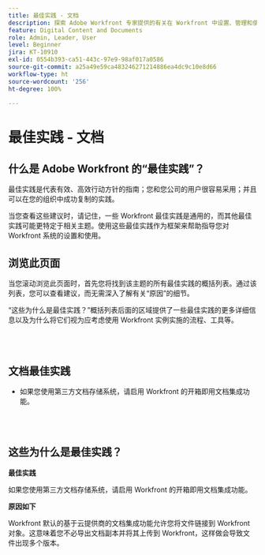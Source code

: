 ```yaml
---
title: 最佳实践 - 文档
description: 探索 Adobe Workfront 专家提供的有关在 Workfront 中设置、管理和使用文档的最佳实践建议。
feature: Digital Content and Documents
role: Admin, Leader, User
level: Beginner
jira: KT-10910
exl-id: 0554b393-ca51-443c-97e9-98af017a0586
source-git-commit: a25a49e59ca483246271214886ea4dc9c10e8d66
workflow-type: ht
source-wordcount: '256'
ht-degree: 100%

---
```


# 最佳实践 - 文档

## 什么是 Adobe Workfront 的“最佳实践”？

最佳实践是代表有效、高效行动方针的指南；您和您公司的用户很容易采用；并且可以在您的组织中成功复制的实践。

当您查看这些建议时，请记住，一些 Workfront 最佳实践是通用的，而其他最佳实践可能更特定于相关主题。使用这些最佳实践作为框架来帮助指导您对 Workfront 系统的设置和使用。

## 浏览此页面

当您滚动浏览此页面时，首先您将找到该主题的所有最佳实践的概括列表。通过该列表，您可以查看建议，而无需深入了解有关“原因”的细节。

“这些为什么是最佳实践？”概括列表后面的区域提供了一些最佳实践的更多详细信息以及为什么将它们视为应考虑使用 Workfront 实例实施的流程、工具等。

</br>
</br>

## 文档最佳实践

* 如果您使用第三方文档存储系统，请启用 Workfront 的开箱即用文档集成功能。

</br>
</br>

## 这些为什么是最佳实践？

**最佳实践**

如果您使用第三方文档存储系统，请启用 Workfront 的开箱即用文档集成功能。

**原因如下**

Workfront 默认的基于云提供商的文档集成功能允许您将文件链接到 Workfront 对象。这意味着您不必导出文档副本并将其上传到 Workfront，这样做会导致文件出现多个版本。
